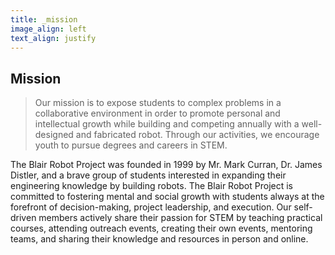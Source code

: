 ```yaml
---
title: _mission
image_align: left
text_align: justify
---
```


## Mission
> Our mission is to expose students to complex problems in a collaborative environment in order to promote personal and intellectual growth while building and competing annually with a well-designed and fabricated robot. Through our activities, we encourage youth to pursue degrees and careers in STEM.

The Blair Robot Project was founded in 1999 by Mr. Mark Curran, Dr. James Distler, and a brave group of students interested in expanding their engineering knowledge by building robots. The Blair Robot Project is committed to fostering mental and social growth with students always at the forefront of decision-making, project leadership, and execution. Our self-driven members actively share their passion for STEM by teaching practical courses, attending outreach events, creating their own events, mentoring teams, and sharing their knowledge and resources in person and online.
